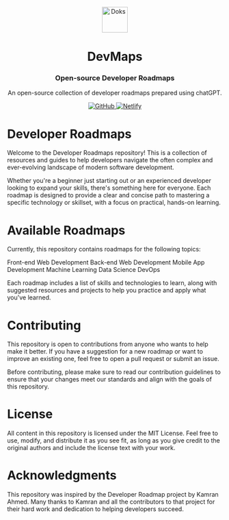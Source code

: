 <p align="center">
  <a href="https://getdoks.org/">
    <img alt="Doks" src="https://doks.netlify.app/doks.svg" width="60">
  </a>
</p>

<h1 align="center">
  DevMaps
</h1>

<h3 align="center">
  Open-source Developer Roadmaps
</h3>

<p align="center">
  An open-source collection of developer roadmaps prepared using chatGPT.
</p>

<p align="center">
  <a href="https://github.com/rajtilakjee/devmaps/blob/main/LICENSE">
    <img src="https://img.shields.io/github/license/h-enk/doks?style=flat-square" alt="GitHub">
  </a>
  <a href="https://app.netlify.com/sites/devmaps/deploys">
    <img src="https://img.shields.io/netlify/8a1009d5-88ac-413e-96ef-3f928674a083?style=flat-square" alt="Netlify">
  </a>
</p>

# Developer Roadmaps
Welcome to the Developer Roadmaps repository! This is a collection of resources and guides to help developers navigate the often complex and ever-evolving landscape of modern software development.

Whether you're a beginner just starting out or an experienced developer looking to expand your skills, there's something here for everyone. Each roadmap is designed to provide a clear and concise path to mastering a specific technology or skillset, with a focus on practical, hands-on learning.

# Available Roadmaps
Currently, this repository contains roadmaps for the following topics:

Front-end Web Development
Back-end Web Development
Mobile App Development
Machine Learning
Data Science
DevOps

Each roadmap includes a list of skills and technologies to learn, along with suggested resources and projects to help you practice and apply what you've learned.

# Contributing
This repository is open to contributions from anyone who wants to help make it better. If you have a suggestion for a new roadmap or want to improve an existing one, feel free to open a pull request or submit an issue.

Before contributing, please make sure to read our contribution guidelines to ensure that your changes meet our standards and align with the goals of this repository.

# License
All content in this repository is licensed under the MIT License. Feel free to use, modify, and distribute it as you see fit, as long as you give credit to the original authors and include the license text with your work.

# Acknowledgments
This repository was inspired by the Developer Roadmap project by Kamran Ahmed. Many thanks to Kamran and all the contributors to that project for their hard work and dedication to helping developers succeed.